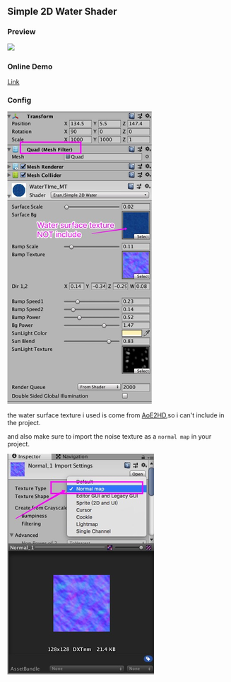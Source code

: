 ## Simple 2D Water Shader

### Preview

![](imgs/Preview.gif)

### Online Demo

[Link](https://tunied.github.io/Simple2DWater/)

### Config 

![](imgs/Setting.jpg)

the water surface texture i used is come from [AoE2HD](https://store.steampowered.com/app/221380/Age_of_Empires_II_HD/),so i can't include in the project.

and also make sure to import the noise texture as a `normal map` in your project.

![](imgs/NormalMap.jpg)





